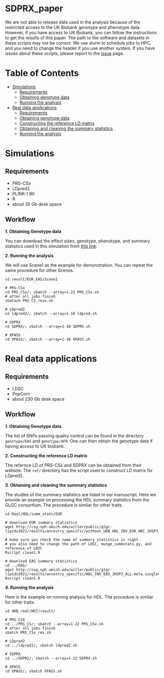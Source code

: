 # SDPRX_paper
We are not able to release data used in the analysis because of the restricted access to the UK Biobank genotype and phenotype data. However, if you have access to UK Biobank, you can follow the instructions to get the results of this paper. The path to the software and datasets in these scripts may not be correct. We use slurm to schedule jobs to HPC, and you need to change the header if you use another system. If you have issues about these scripts, please report to the [issue](https://github.com/eldronzhou/SDPRX_paper/issues) page.

# Table of Contents
- [Simulations](#sim)
  - [Requirements](#sim-req)
  - [Obtaining genotype data](#sim-geno)
  - [Running the analysis](#sim-analysis)
- [Real data applications](#real)
  - [Requirements](#real-req)
  - [Obtaining genotype data](#real-geno)
  - [Constructing the reference LD matrix](#real-ref)
  - [Obtaining and cleaning the summary statistics](#real-ss)
  - [Running the analysis](#real-analysis)


# <a name="sim"></a>Simulations
## <a name="sim-req"></a>Requirements
* PRS-CSx 
* LDpred2 
* PLINK-1.90 
* R
* about 35 Gb desk space 

## Workflow
**<a name="sim-geno"></a>1. Obtaining Genotype data**

You can download the effect sizes, genotype, phenotype, and summary statistics used in this simulation from [this link](https://app.box.com/s/geyk1g6mhckoquancbtwl6c0c91xzrzw). 

**<a name="sim-analysis"></a>2. Running the analysis**

We will use Scene1 as the example for demonstration. You can repeat the same procedure for other Scenes.

```
cd result/EUR_EAS/Scene1

# PRS-CSx
cd PRS_CSx/; sbatch --array=1-22 PRS_CSx.sh
# after all jobs finish
sbatach PRS_CS_resx.sh

# LDpred2
cd ldpred2/; sbatch --array=1-10 ldpred.sh

# SDPRX
cd SDPRX/; sbatch --array=1-10 SDPRX.sh

# XPASS
cd XPASS/; sbatch --array=1-10 XPASS.sh
```

# <a name="real"></a>Real data applications

## <a name="real-req"></a>Requirements

* LDSC 
* PopCorn
* about 230 Gb desk space

## Workflow

**<a name="real-geno"></a>1. Obtaining Genotype data**

The list of SNPs passing quality control can be found in the directory `genotype/EAS` and `genotype/AFR`. One can then obtain the genotype data if having access to UK biobank.

**<a name="real-ref"></a>2. Constructing the reference LD matrix**

The refernce LD of PRS-CSx and SDPRX can be obtained from their website. The `ref/` directory has the script used to construct LD matrix for LDpred2.

**<a name="real-ss"></a>3. Obtaining and cleaning the summary statistics**

The studies of the summary statistics are listed in our manuscript. Here we provide an example on processing the HDL summary statistics from the GLGC consortium. The procedure is similar for other traits. 

```
cd Real/HDL/summ_stats/EUR

# download EUR summary statistics
wget http://csg.sph.umich.edu/willer/public/glgc-lipids2021/results/ancestry_specific/without_UKB_HDL_INV_EUR_HRC_1KGP3_others_ALL.meta.singlevar.results.gz

# make sure you check the name of summary statistics is right
# you also need to change the path of LDSC, munge_summstats.py, and reference of LDSC
Rscript clean1.R

# download EAS summary statistics
cd ../EAS/
wget http://csg.sph.umich.edu/willer/public/glgc-lipids2021/results/ancestry_specific/HDL_INV_EAS_1KGP3_ALL.meta.singlevar.results.gz
Rscript clean1.R
```

**<a name="real-analysis"></a>4. Running the analysis**

Here is the example on running analysis for HDL. The procedure is similar for other traits. 

```
cd UKB_real/HGT/result/

# PRS-CSX
cd ../PRS_CS/; sbatch --array=1-22 PRS_CSx.sh
# after all jobs finish
sbatch PRS_CSx_res.sh

# LDpred2
cd ../ldpred2/; sbatch ldpred2.sh

# SDPRX
cd ../SDPR2/; sbatch --array=1-22 SDPRX.sh

# XPASS
cd XPASS/; sbatch XPASS.sh
```

 

